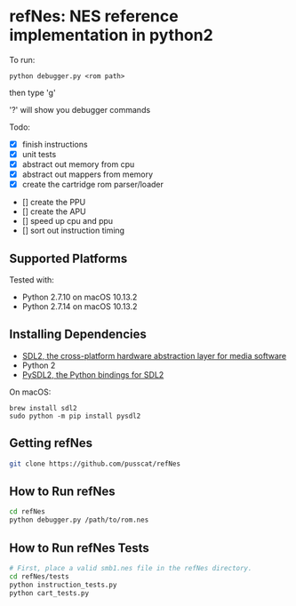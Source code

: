 # refNes: NES reference implementation in python2

To run:

`python debugger.py <rom path>`

then type 'g'

'?' will show you debugger commands

Todo:

- [X] finish instructions
- [X] unit tests
- [X] abstract out memory from cpu
- [X] abstract out mappers from memory
- [X] create the cartridge rom parser/loader
- [] create the PPU
- [] create the APU
- [] speed up cpu and ppu
- [] sort out instruction timing

## Supported Platforms

Tested with:

- Python 2.7.10 on macOS 10.13.2
- Python 2.7.14 on macOS 10.13.2

## Installing Dependencies

- [SDL2, the cross-platform hardware abstraction layer for media software](https://www.libsdl.org)
- Python 2
- [PySDL2, the Python bindings for SDL2](https://pysdl2.readthedocs.io/)

On macOS:

```shell
brew install sdl2
sudo python -m pip install pysdl2
```

## Getting refNes

```bash
git clone https://github.com/pusscat/refNes
```

## How to Run refNes

```bash
cd refNes
python debugger.py /path/to/rom.nes
```

## How to Run refNes Tests

```bash
# First, place a valid smb1.nes file in the refNes directory.
cd refNes/tests
python instruction_tests.py
python cart_tests.py
```
